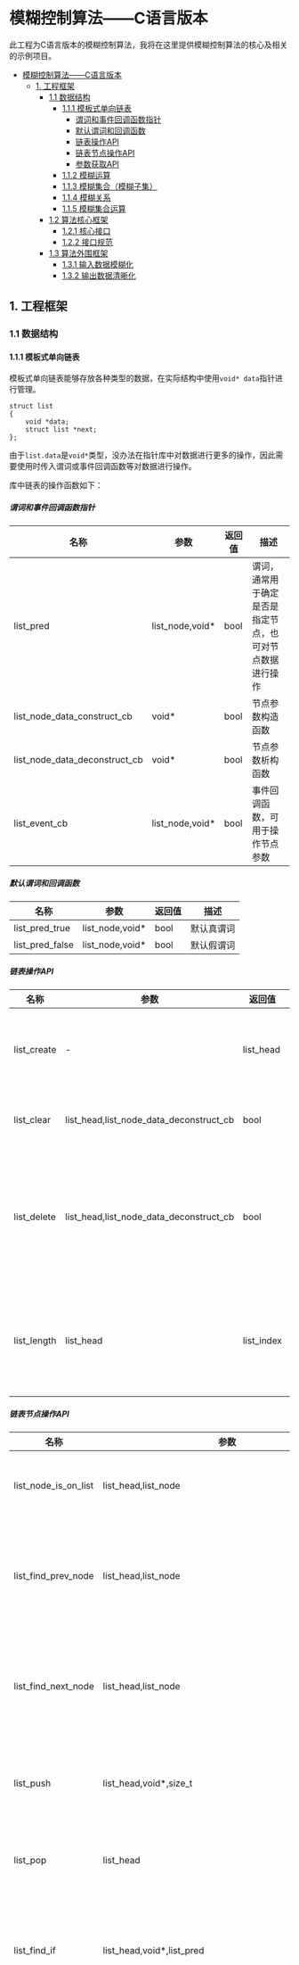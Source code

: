 # 模糊控制算法——C语言版本

此工程为C语言版本的模糊控制算法，我将在这里提供模糊控制算法的核心及相关的示例项目。

- [模糊控制算法——C语言版本](#模糊控制算法c语言版本)
  - [1. 工程框架](#1-工程框架)
    - [1.1 数据结构](#11-数据结构)
      - [1.1.1 模板式单向链表](#111-模板式单向链表)
        - [谓词和事件回调函数指针](#谓词和事件回调函数指针)
        - [默认谓词和回调函数](#默认谓词和回调函数)
        - [链表操作API](#链表操作api)
        - [链表节点操作API](#链表节点操作api)
        - [参数获取API](#参数获取api)
      - [1.1.2 模糊运算](#112-模糊运算)
      - [1.1.3 模糊集合（模糊子集）](#113-模糊集合模糊子集)
      - [1.1.4 模糊关系](#114-模糊关系)
      - [1.1.5 模糊集合运算](#115-模糊集合运算)
    - [1.2 算法核心框架](#12-算法核心框架)
      - [1.2.1 核心接口](#121-核心接口)
      - [1.2.2 接口规范](#122-接口规范)
    - [1.3 算法外围框架](#13-算法外围框架)
      - [1.3.1 输入数据模糊化](#131-输入数据模糊化)
      - [1.3.2 输出数据清晰化](#132-输出数据清晰化)

## 1. 工程框架

### 1.1 数据结构

#### 1.1.1 模板式单向链表

模板式单向链表能够存放各种类型的数据，在实际结构中使用`void* data`指针进行管理。

    struct list
    {
        void *data;
        struct list *next;
    };

由于`list.data`是`void*`类型，没办法在指针库中对数据进行更多的操作，因此需要使用时传入谓词或事件回调函数等对数据进行操作。

库中链表的操作函数如下：

##### 谓词和事件回调函数指针

| 名称 | 参数 | 返回值 | 描述 |
| - | - | - | - |
| list_pred | list_node,void* | bool | 谓词，通常用于确定是否是指定节点，也可对节点数据进行操作 |
| list_node_data_construct_cb | void* | bool | 节点参数构造函数 |
| list_node_data_deconstruct_cb | void* | bool | 节点参数析构函数 |
| list_event_cb | list_node,void* | bool | 事件回调函数，可用于操作节点参数 |

##### 默认谓词和回调函数

| 名称 | 参数 | 返回值 | 描述 |
| - | - | - | - |
| list_pred_true | list_node,void* | bool | 默认真谓词 |
| list_pred_false | list_node,void* | bool | 默认假谓词 |

##### 链表操作API

| 名称 | 参数 | 返回值 | 描述 |
| - | - | - | - |
| list_create | - | list_head | 创建链表句柄（头节点） |
| list_clear | list_head,list_node_data_deconstruct_cb | bool | 清空链表中的节点 |
| list_delete | list_head,list_node_data_deconstruct_cb | bool | 删除链表（包括链表中的节点和链表头节点） |
| list_length | list_head | list_index | 获取链表长度（链表中的节点数） |

##### 链表节点操作API

| 名称 | 参数 | 返回值 | 描述 |
| - | - | - | - |
| list_node_is_on_list | list_head,list_node | bool | 判断节点是否在链表上 |
| list_find_prev_node | list_head,list_node | list_node | 查找链表中指定节点的前一个节点 |
| list_find_next_node | list_head,list_node | list_node | 查找链表中指定节点的后一个节点 |
| list_push | list_head,void*,size_t | bool | 向链表的尾部追加一个节点 |
| list_pop | list_head | bool | 将链表末尾的节点删除 |
| list_find_if | list_head,void*,list_pred | list_node | 在链表中查找符合条件的第一个节点 |
| list_push_if | list_head,void*,size_t,list_pred,list_node_data_construct_cb | bool | 向链表的尾部追加一个节点，要求追加节点前的链表的最后一个节点满足谓词的要求，如果需要构造节点数据，则需传入构造函数指针 |
| list_pop_if | list_head,void*,list_pred,list_node_data_deconstruct_cb | bool | 将链表末尾的节点删除，要求删除节点前的链表的最后一个节点满足谓词的要求，如果需要析构节点数据，则需传入析构函数指针 |
| list_remove_if | list_head,void*,list_pred,list_node_data_deconstruct_cb | bool | 移除链表中符合谓词要求的节点，要求将被删除的节点链接在链表中，如果需要析构节点数据，则需传入析构函数指针 |
| list_swap_if | list_head,void*,void*,list_pred,list_pred | bool | 交换两个节点的逻辑位置，要求两个节点都在链表中，特殊地，要求交换的节点是链表中的同一个节点也能交换 |
| list_trav | list_head,void*,list_event_cb | bool | 遍历链表中的节点，并通过事件回调函数执行用户操作 |

##### 参数获取API

| 名称 | 参数 | 返回值 | 描述 |
| - | - | - | - |
| list_get_first_node | list_head | list_node | 获取链表中的第一个节点，如果链表是空的，则返回`nullptr` |
| list_get_last_node | list_head | list_node | 获取链表中的最后一个节点，如果链表是空的，则返回`nullptr` |
| list_get_node_data | list_head,list_index | void* | 获取指定索引处节点的数据 |
| list_get_node_data_if | list_head,void*,list_pred | void* | 获取满足谓词描述的节点的数据 |

#### 1.1.2 模糊运算

模糊运算是进行模糊推理的基础，在这里，仅讨论对模糊矩阵的运算。

为了实现模糊矩阵运算，首先得有一个表示模糊矩阵的数据类型：

    /**
    * @brief Fuzzy matrix
    * 
    * @memberof mat matrix 
    * @memberof row matrix rows
    * @memberof col matrix columns
    */
    struct fuzzy_matrix
    {
        fuzzy_number** mat;
        fuzzy_size row;
        fuzzy_size col;
    };

该数据类型使用二维指针对模糊矩阵进行管理，因此涉及到了动态内存分配，这是很危险的，所以我们需要将危险放在模块中，尽量避免使用者造成内存泄漏，我创建了以下几个函数，用于管理模糊矩阵。

| 名称 | 参数 | 返回值 | 描述 |
| - | - | - | - |
| fuzzy_matrix_init | struct fuzzy_matrix* | bool | 初始化模糊矩阵，尽可能地使用此函数来初始化，而不是手动初始化，因为未来升级后，初始化配置可能被更改，如果使用此函数，将不会发生问题 |
| fuzzy_matrix_create | struct fuzzy_matrix*,fuzzy_size,fuzzy_size | bool | 创建指定行数和列数矩阵，同时每个元素初始值设置为0（每个bit为0） |
| fuzzy_matrix_reshape | struct fuzzy_matrix*,fuzzy_size,fuzzy_size | bool | 使用 `realloc` 重新申请矩阵，存在损毁矩阵的风险 |
|||||
| fuzzy_matrix_delete | struct fuzzy_matrix* | bool | 销毁创建的矩阵，注意不要将未创建矩阵且mat成员不为nullptr的参数传递给该函数，否则将会发生严重错误 |
| fuzzy_matrix_copy | struct fuzzy_matrix*,struct fuzzy_matrix* | bool | 将源模糊矩阵深拷贝至目标模糊矩阵，如果两个矩阵的维度不一致，将会销毁目标矩阵并创建一个维度一致的矩阵 |
| fuzzy_matrix_trav | struct fuzzy_matrix*,void*,fuzzy_opera_event_cb | bool | 遍历矩阵，并对矩阵的每个元素的值执行事件，不会改变矩阵中元素的值 |
| fuzzy_matrix_print | struct fuzzy_matrix*,const char* | - | 打印出矩阵中每个元素的值 |

除了这些对模糊矩阵内存的操作以外，还需要对模糊矩阵进行运算。

| 名称 | 参数 | 返回值 | 描述 |
| - | - | - | - |
| fuzzy_opera_trans | struct fuzzy_matrix*,struct fuzzy_matrix* | bool | 模糊矩阵转置 |
| fuzzy_opera_dir_pro | struct fuzzy_matrix*,struct fuzzy_matrix*,struct fuzzy_matrix* | bool | 求模糊矩阵的直积 |

#### 1.1.3 模糊集合（模糊子集）

#### 1.1.4 模糊关系

#### 1.1.5 模糊集合运算

### 1.2 算法核心框架

算法核心框架图如下：

![算法核心框架.jpg](./img/算法核心框架.jpg)

#### 1.2.1 核心接口

#### 1.2.2 接口规范

### 1.3 算法外围框架

算法外围框架图如下：

![算法外围框架.jpg](./img/算法外围框架.jpg)

#### 1.3.1 输入数据模糊化

#### 1.3.2 输出数据清晰化
